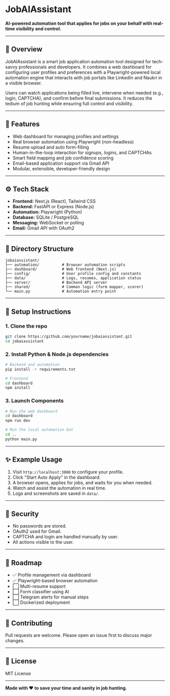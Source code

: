 # JobAIAssistant

**AI-powered automation tool that applies for jobs on your behalf with real-time visibility and control.**

---

## 🚀 Overview

JobAIAssistant is a smart job application automation tool designed for tech-savvy professionals and developers. It combines a web dashboard for configuring user profiles and preferences with a Playwright-powered local automation engine that interacts with job portals like LinkedIn and Naukri in a visible browser.

Users can watch applications being filled live, intervene when needed (e.g., login, CAPTCHA), and confirm before final submissions. It reduces the tedium of job hunting while ensuring full control and visibility.

---

## 🧩 Features

* Web dashboard for managing profiles and settings
* Real browser automation using Playwright (non-headless)
* Resume upload and auto form-filling
* Human-in-the-loop interaction for signups, logins, and CAPTCHAs
* Smart field mapping and job confidence scoring
* Email-based application support via Gmail API
* Modular, extensible, developer-friendly design

---

## ⚙️ Tech Stack

* **Frontend:** Next.js (React), Tailwind CSS
* **Backend:** FastAPI or Express (Node.js)
* **Automation:** Playwright (Python)
* **Database:** SQLite / PostgreSQL
* **Messaging:** WebSocket or polling
* **Email:** Gmail API with OAuth2

---

## 📁 Directory Structure

```
jobaiassistant/
├── automation/          # Browser automation scripts
├── dashboard/           # Web frontend (Next.js)
├── config/              # User profile config and constants
├── data/                # Logs, resumes, application status
├── server/              # Backend API server
├── shared/              # Common logic (form mapper, scorer)
└── main.py              # Automation entry point
```

---

## 🧪 Setup Instructions

### 1. Clone the repo

```bash
git clone https://github.com/yourname/jobaiassistant.git
cd jobaiassistant
```

### 2. Install Python & Node.js dependencies

```bash
# Backend and automation
pip install -r requirements.txt

# Frontend
cd dashboard
npm install
```

### 3. Launch Components

```bash
# Run the web dashboard
cd dashboard
npm run dev

# Run the local automation bot
cd ..
python main.py
```

---

## ✨ Example Usage

1. Visit `http://localhost:3000` to configure your profile.
2. Click "Start Auto Apply" in the dashboard.
3. A browser opens, applies for jobs, and waits for you when needed.
4. Watch and assist the automation in real time.
5. Logs and screenshots are saved in `data/`.

---

## 🔐 Security

* No passwords are stored.
* OAuth2 used for Gmail.
* CAPTCHA and login are handled manually by user.
* All actions visible to the user.

---

## 📌 Roadmap

* ✅ Profile management via dashboard
* ✅ Playwright-based browser automation
* ⬜ Multi-resume support
* ⬜ Form classifier using AI
* ⬜ Telegram alerts for manual steps
* ⬜ Dockerized deployment

---

## 🤝 Contributing

Pull requests are welcome. Please open an issue first to discuss major changes.

---

## 📄 License

MIT License

---

**Made with ❤️ to save your time and sanity in job hunting.**
